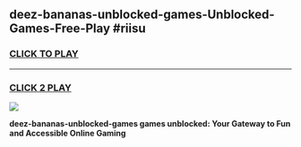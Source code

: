 
## deez-bananas-unblocked-games-Unblocked-Games-Free-Play #riisu
<h3>
<a href="https://us.freeplayer.one?title=deez-bananas-unblocked-games&ref=9M">CLICK TO PLAY</a></h3>
<hr>

<h3>
<a href="https://us.freeplayer.one?title=deez-bananas-unblocked-games&ref=9M">CLICK 2 PLAY</a>
  
</h3>

<a href="https://us.freeplayer.one?title=deez-bananas-unblocked-games&ref=9M"><img src="https://clearcache.store/games.png"></a>


**deez-bananas-unblocked-games games unblocked: Your Gateway to Fun and Accessible Online Gaming**
